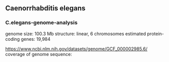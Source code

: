 ## Caenorrhabditis elegans
### C.elegans-genome-analysis
genome size: 	100.3 Mb
structure: linear, 6 chromosomes
estimated protein-coding genes: 19,984

https://www.ncbi.nlm.nih.gov/datasets/genome/GCF_000002985.6/
coverage of genome sequence:
